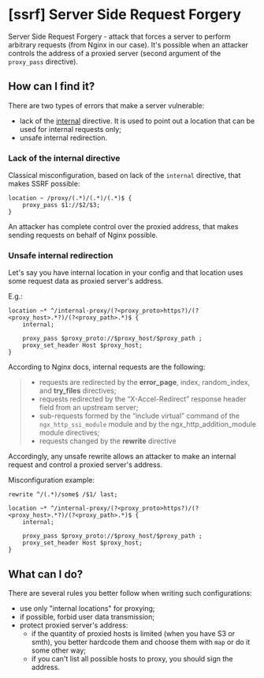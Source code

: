 # [ssrf] Server Side Request Forgery

Server Side Request Forgery - attack that forces a server to perform arbitrary requests (from Nginx in our case).
It's possible when an attacker controls the address of a proxied server (second argument of the `proxy_pass` directive).


## How can I find it?
There are two types of errors that make a server vulnerable:
  - lack of the [internal](http://nginx.org/en/docs/http/ngx_http_core_module.html#internal) directive. It is used to point out a location that can be used for internal requests only;
  - unsafe internal redirection.

### Lack of the internal directive
Classical misconfiguration, based on lack of the `internal` directive, that makes SSRF possible:
```nginx
location ~ /proxy/(.*)/(.*)/(.*)$ {
    proxy_pass $1://$2/$3;
}
```

An attacker has complete control over the proxied address, that makes sending requests on behalf of Nginx possible.

### Unsafe internal redirection
Let's say you have internal location in your config and that location uses some request data as proxied server's address.

E.g.:
```nginx
location ~* ^/internal-proxy/(?<proxy_proto>https?)/(?<proxy_host>.*?)/(?<proxy_path>.*)$ {
    internal;

    proxy_pass $proxy_proto://$proxy_host/$proxy_path ;
    proxy_set_header Host $proxy_host;
}
```

According to Nginx docs, internal requests are the following:
>  - requests are redirected by the **error_page**, index, random_index, and **try_files** directives;
>  - requests redirected by the “X-Accel-Redirect” response header field from an upstream server;
>  - sub-requests formed by the “include virtual” command of the `ngx_http_ssi_module` module and by the ngx_http_addition_module module directives;
>  - requests changed by the **rewrite** directive

Accordingly, any unsafe rewrite allows an attacker to make an internal request and control a proxied server's address.

Misconfiguration example:
```nginx
rewrite ^/(.*)/some$ /$1/ last;

location ~* ^/internal-proxy/(?<proxy_proto>https?)/(?<proxy_host>.*?)/(?<proxy_path>.*)$ {
    internal;

    proxy_pass $proxy_proto://$proxy_host/$proxy_path ;
    proxy_set_header Host $proxy_host;
}
```

## What can I do?
There are several rules you better follow when writing such configurations:
  - use only "internal locations" for proxying;
  - if possible, forbid user data transmission;
  - protect proxied server's address:
    * if the quantity of proxied hosts is limited (when you have S3 or smth), you better hardcode them and choose them with `map` or do it some other way;
    * if you can't list all possible hosts to proxy, you should sign the address.
